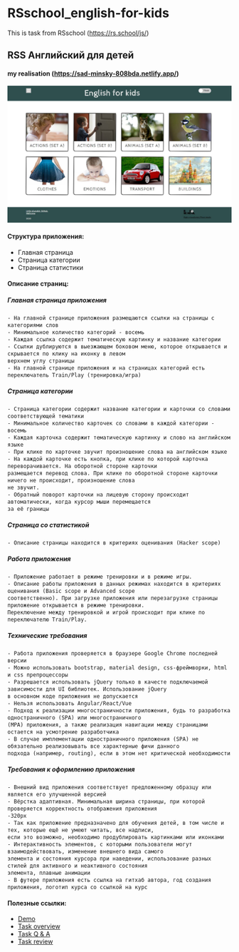 # RSschool_english-for-kids
This is task from RSschool (https://rs.school/js/)
## RSS Английский для детей
#### my realisation (https://sad-minsky-808bda.netlify.app/)
<img src="./src/assets/img/image.JPG" width=100% height=40%>

#### Структура приложения:
- Главная страница
- Страница категории
- Страница статистики

#### Описание страниц:

##### Главная страница приложения

    - На главной странице приложения размещаются ссылки на страницы с категориями слов
    - Минимальное количество категорий - восемь
    - Каждая ссылка содержит тематическую картинку и название категории
    - Ссылки дублируются в выезжающем боковом меню, которое открывается и скрывается по клику на иконку в левом
    верхнем углу страницы
    - На главной странице приложения и на страницах категорий есть переключатель Train/Play (тренировка/игра)

##### Страница категории

    - Страница категории содержит название категории и карточки со словами соответствующей тематики
    - Минимальное количество карточек со словами в каждой категории - восемь
    - Каждая карточка содержит тематическую картинку и слово на английском языке
    - При клике по карточке звучит произношение слова на английском языке
    - На каждой карточке есть кнопка, при клике по которой карточка переворачивается. На оборотной стороне карточки 
    размещается перевод слова. При клике по оборотной стороне карточки ничего не происходит, произношение слова 
    не звучит.
    - Обратный поворот карточки на лицевую сторону происходит автоматически, когда курсор мыши перемещается 
    за её границы

##### Страница со статистикой

    - Описание страницы находится в критериях оценивания (Hacker scope)

##### Работа приложения

    - Приложение работает в режиме тренировки и в режиме игры.
    - Описание работы приложения в данных режимах находится в критериях оценивания (Basic scope и Advanced scope 
    соответственно). При загрузке приложения или перезагрузке страницы приложение открывается в режиме тренировки. 
    Переключение между тренировкой и игрой происходит при клике по переключателю Train/Play.

##### Технические требования

    - Работа приложения проверяется в браузере Google Chrome последней версии
    - Можно использовать bootstrap, material design, css-фреймворки, html и css препроцессоры
    - Разрешается использовать jQuery только в качесте подключаемой зависимости для UI библиотек. Использование jQuery
    в основном коде приложения не допускается
    - Нельзя использовать Angular/React/Vue
    - Подход к реализации многостраничности приложения, будь то разработка одностраничного (SPA) или многостраничного
    (MPA) приложения, а также реализация навигации между страницами остается на усмотрение разработчика
    - В случае имплементации одностраничного приложения (SPA) не обязательно реализовывать все характерные фичи данного 
    подхода (например, routing), если в этом нет критической необходимости

##### Требования к оформлению приложения

    - Внешний вид приложения соответствует предложенному образцу или является его улучшенной версией
    - Вёрстка адаптивная. Минимальная ширина страницы, при которой проверяется корректность отображения приложения 
    -320рх
    - Так как приложение предназначено для обучения детей, в том числе и тех, которые ещё не умеют читать, все надписи, 
    если это возможно, необходимо продублировать картинками или иконками
    - Интерактивность элементов, с которыми пользователи могут взаимодействовать, изменение внешнего вида самого 
    элемента и состояния курсора при наведении, использование разных стилей для активного и неактивного состояния 
    элемента, плавные анимации
    - В футере приложения есть ссылка на гитхаб автора, год создания приложения, логотип курса со ссылкой на курс

#### Полезные ссылки:
- [Demo](https://english-for-kids.netlify.com/)
- [Task overview](https://youtu.be/xXBce4ZLcCQ)
- [Task Q & A](https://youtu.be/ctpBIPygV4k)
- [Task review](https://youtu.be/PdHjLvcOLQw)
